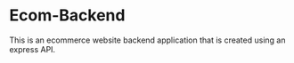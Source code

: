 # Ecom-Backend
This is an ecommerce website backend application that is created using an express API.
